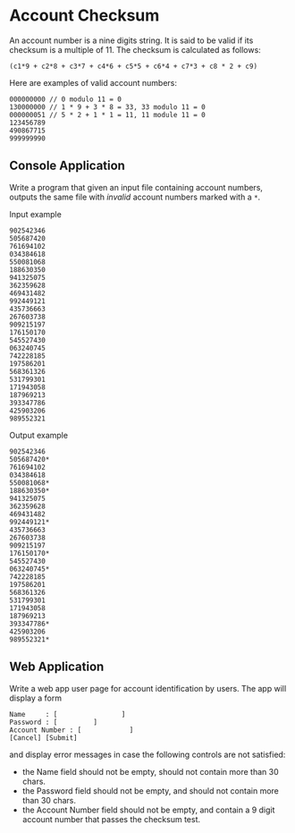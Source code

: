 
# Account Checksum

An account number is a nine digits string. It is said to be valid if its checksum is a multiple of 11. The checksum is calculated as follows:

    (c1*9 + c2*8 + c3*7 + c4*6 + c5*5 + c6*4 + c7*3 + c8 * 2 + c9)

Here are examples of valid account numbers:

    000000000 // 0 modulo 11 = 0
    130000000 // 1 * 9 + 3 * 8 = 33, 33 modulo 11 = 0
    000000051 // 5 * 2 + 1 * 1 = 11, 11 module 11 = 0
    123456789
    490867715
    999999990

## Console Application

Write a program that given an input file containing account numbers, outputs the same file with _invalid_ account numbers marked with a `*`.

Input example

    902542346
    505687420
    761694102
    034384618
    550081068
    188630350
    941325075
    362359628
    469431482
    992449121
    435736663
    267603738
    909215197
    176150170
    545527430
    063240745
    742228185
    197586201
    568361326
    531799301
    171943058
    187969213
    393347786
    425903206
    989552321

Output example

    902542346
    505687420*
    761694102
    034384618
    550081068*
    188630350*
    941325075
    362359628
    469431482
    992449121*
    435736663
    267603738
    909215197
    176150170*
    545527430
    063240745*
    742228185
    197586201
    568361326
    531799301
    171943058
    187969213
    393347786*
    425903206
    989552321*

## Web Application

Write a web app user page for account identification by users. The app will display a form 

    Name     : [                ]
    Password : [         ]
    Account Number : [            ]
    [Cancel] [Submit]

and display error messages in case the following controls are not satisfied:

- the Name field should not be empty, should not contain more than 30 chars. 
- the Password field should not be empty, and should not contain more than 30 chars.
- the Account Number field should not be empty, and contain a 9 digit account number that passes the checksum test.

